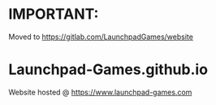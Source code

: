 # IMPORTANT:
Moved to https://gitlab.com/LaunchpadGames/website

# Launchpad-Games.github.io
Website hosted @ https://www.launchpad-games.com
